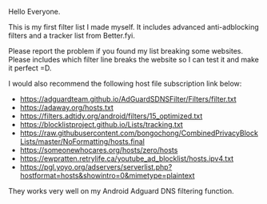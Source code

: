 Hello Everyone.

This is my first filter list I made myself. It includes advanced anti-adblocking filters and a tracker list from Better.fyi.

Please report the problem if you found my list breaking some websites. Please includes which filter line breaks the website so I can test it and make it perfect =D.

I would also recommend the following host file subscription link below:

- https://adguardteam.github.io/AdGuardSDNSFilter/Filters/filter.txt
- https://adaway.org/hosts.txt
- https://filters.adtidy.org/android/filters/15_optimized.txt
- https://blocklistproject.github.io/Lists/tracking.txt
- https://raw.githubusercontent.com/bongochong/CombinedPrivacyBlockLists/master/NoFormatting/hosts.final
- https://someonewhocares.org/hosts/zero/hosts
- https://ewpratten.retrylife.ca/youtube_ad_blocklist/hosts.ipv4.txt
- https://pgl.yoyo.org/adservers/serverlist.php?hostformat=hosts&showintro=0&mimetype=plaintext

They works very well on my Android Adguard DNS filtering function.
